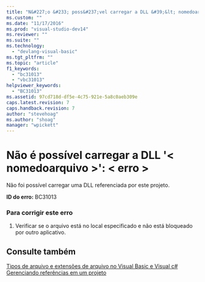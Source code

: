 ```yaml
---
title: "N&#227;o &#233; poss&#237;vel carregar a DLL &#39;&lt; nomedoarquivo &gt;&#39;: &lt; erro &gt; | Microsoft Docs"
ms.custom: ""
ms.date: "11/17/2016"
ms.prod: "visual-studio-dev14"
ms.reviewer: ""
ms.suite: ""
ms.technology: 
  - "devlang-visual-basic"
ms.tgt_pltfrm: ""
ms.topic: "article"
f1_keywords: 
  - "bc31013"
  - "vbc31013"
helpviewer_keywords: 
  - "BC31013"
ms.assetid: 97cd718d-df5e-4c75-921e-5a8c0aeb309e
caps.latest.revision: 7
caps.handback.revision: 7
author: "stevehoag"
ms.author: "shoag"
manager: "wpickett"
---
```

# N&#227;o &#233; poss&#237;vel carregar a DLL &#39;&lt; nomedoarquivo &gt;&#39;: &lt; erro &gt;
Não foi possível carregar uma DLL referenciada por este projeto.  
  
 **ID do erro:** BC31013  
  
### Para corrigir este erro  
  
1.  Verificar se o arquivo está no local especificado e não está bloqueado por outro aplicativo.  
  
## Consulte também  
 [Tipos de arquivo e extensões de arquivo no Visual Basic e Visual c\#](http://msdn.microsoft.com/pt-br/f793852c-da06-4d52-a826-65f635844772)   
 [Gerenciando referências em um projeto](/visual-studio/ide/managing-references-in-a-project)
